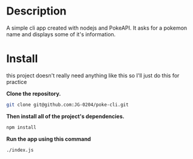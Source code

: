 # Description

A simple cli app created with nodejs and PokeAPI. It asks for a pokemon name and displays some of it's information.

# Install

this project doesn't really need anything like this so I'll just do this for practice

**Clone the repository.**

```sh
git clone git@github.com:JG-0204/poke-cli.git
```

**Then install all of the project's dependencies.**

```sh
npm install
```

**Run the app using this command**

```sh
./index.js
```
